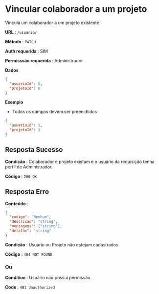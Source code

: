 # Vincular colaborador a um projeto

Vincula um colaborador a um projeto existente

**URL** : `/usuario/`

**Método** : `PATCH`

**Auth requerida** : SIM

**Permisssão requerida** : Administrador

**Dados**

```json
{
  "usuarioId": 0,
  "projetoId": 0
}
```

**Exemplo**

- Todos os campos devem ser preenchidos

```json
{
  "usuarioId": 1,
  "projetoId": 1
}
```

## Resposta Sucesso

**Condição** : Colaborador e projeto existam e o usuário da requisição tenha perfil de Administrador.

**Código** : `200 OK`

## Resposta Erro

**Conteúdo** :

```json
{
  "codigo": "Nenhum",
  "descricao": "string",
  "mensagens": ["string"],
  "detalhe": "string"
}
```

**Condição** : Usuário ou Projeto não estejam cadastrados

**Código** : `404 NOT FOUND`

### Ou

**Condition** : Usuário não possui permissão.

**Code** : `401 Unauthorized`
